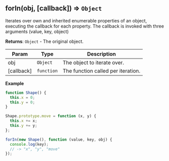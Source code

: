 <a name="forIn"></a>

## forIn(obj, [callback]) ⇒ <code>Object</code>
Iterates over own and inherited enumerable properties of an object, executing the callback for each property.
The callback is invoked with three arguments (value, key, object)

**Returns**: <code>Object</code> - The original object.  

| Param | Type | Description |
| --- | --- | --- |
| obj | <code>Object</code> | The object to iterate over. |
| [callback] | <code>function</code> | The function called per iteration. |

**Example**  
```js
function Shape() {
  this.x = 0;
  this.y = 0;
}

Shape.prototype.move = function (x, y) {
  this.x += x;
  this.y += y;
};

forIn(new Shape(), function (value, key, obj) {
  console.log(key);
  // -> "x", "y", "move"
});
```
